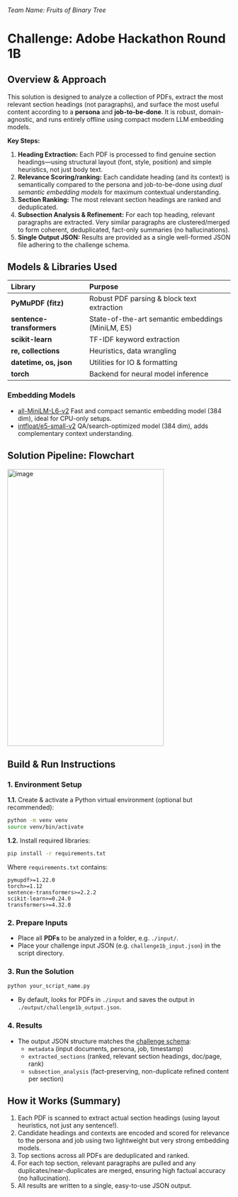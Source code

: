 ###### Team Name: Fruits of Binary Tree 
# Challenge: Adobe Hackathon Round 1B

##  Overview \& Approach

This solution is designed to analyze a collection of PDFs, extract the most relevant section headings (not paragraphs), and surface the most useful content according to a **persona** and **job-to-be-done**. It is robust, domain-agnostic, and runs entirely offline using compact modern LLM embedding models.

**Key Steps:**

1. **Heading Extraction:**
Each PDF is processed to find genuine section headings—using structural layout (font, style, position) and simple heuristics, not just body text.
2. **Relevance Scoring/ranking:**
Each candidate heading (and its context) is semantically compared to the persona and job-to-be-done using _dual semantic embedding models_ for maximum contextual understanding.
3. **Section Ranking:**
The most relevant section headings are ranked and deduplicated.
4. **Subsection Analysis \& Refinement:**
For each top heading, relevant paragraphs are extracted. Very similar paragraphs are clustered/merged to form coherent, deduplicated, fact-only summaries (no hallucinations).
5. **Single Output JSON:**
Results are provided as a single well-formed JSON file adhering to the challenge schema.

## Models \& Libraries Used

| Library | Purpose |
| :-- | :-- |
| **PyMuPDF (fitz)** | Robust PDF parsing \& block text extraction |
| **sentence-transformers** | State-of-the-art semantic embeddings (MiniLM, E5) |
| **scikit-learn** | TF-IDF keyword extraction |
| **re, collections** | Heuristics, data wrangling |
| **datetime, os, json** | Utilities for IO \& formatting |
| **torch** | Backend for neural model inference |

### **Embedding Models**

- [all-MiniLM-L6-v2](https://huggingface.co/sentence-transformers/all-MiniLM-L6-v2)
Fast and compact semantic embedding model (384 dim), ideal for CPU-only setups.
- [intfloat/e5-small-v2](https://huggingface.co/intfloat/e5-small-v2)
QA/search-optimized model (384 dim), adds complementary context understanding.



##  Solution Pipeline: Flowchart
<img width="353" height="625" alt="image" src="https://github.com/user-attachments/assets/502a9b45-6af1-4dcd-9038-dea7bcf22882" />

## Build \& Run Instructions

### 1. **Environment Setup**

**1.1.** Create \& activate a Python virtual environment (optional but recommended):

```bash
python -m venv venv
source venv/bin/activate     

```

**1.2.** Install required libraries:

```bash
pip install -r requirements.txt
```

Where `requirements.txt` contains:

```plaintext
pymupdf>=1.22.0
torch>=1.12
sentence-transformers>=2.2.2
scikit-learn>=0.24.0
transformers>=4.32.0
```


### 2. **Prepare Inputs**

- Place all **PDFs** to be analyzed in a folder, e.g. `./input/`.
- Place your challenge input JSON (e.g. `challenge1b_input.json`) in the script directory.


### 3. **Run the Solution**

```bash
python your_script_name.py
```

- By default, looks for PDFs in `./input` and saves the output in `./output/challenge1b_output.json`.


### 4. **Results**

- The output JSON structure matches the [challenge schema](#):
    - `metadata` (input documents, persona, job, timestamp)
    - `extracted_sections` (ranked, relevant section headings, doc/page, rank)
    - `subsection_analysis` (fact-preserving, non-duplicate refined content per section)


## How it Works (Summary)

1. Each PDF is scanned to extract actual section headings (using layout heuristics, not just any sentence!).
2. Candidate headings and contexts are encoded and scored for relevance to the persona and job using two lightweight but very strong embedding models.
3. Top sections across all PDFs are deduplicated and ranked.
4. For each top section, relevant paragraphs are pulled and any duplicates/near-duplicates are merged, ensuring high factual accuracy (no hallucination).
5. All results are written to a single, easy-to-use JSON output.


